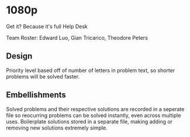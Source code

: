 # 1080p
Get it? Because it's full Help Desk

Team Roster: Edward Luo, Gian Tricarico, Theodore Peters

## Design
Priority level based off of number of letters in problem text, so shorter problems will be solved faster.


## Embellishments
Solved problems and their respective solutions are recorded in a seperate file so reocurring problems can be solved instantly, even across multiple uses.
Boilerplate solutions stored in a separate file, making adding or removing new solutions extremely simple.
